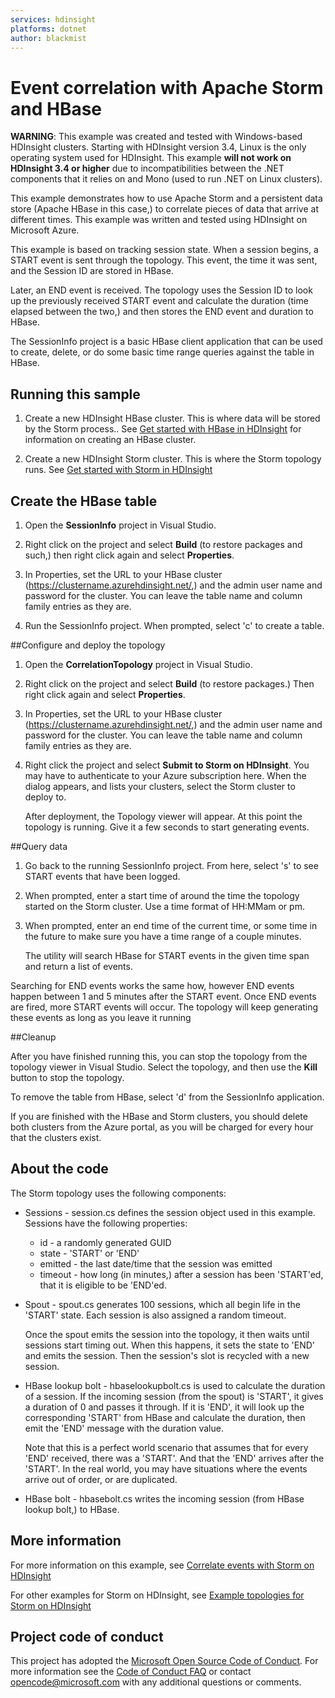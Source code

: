```yaml
---
services: hdinsight
platforms: dotnet
author: blackmist
---
```


# Event correlation with Apache Storm and HBase

__WARNING__: This example was created and tested with Windows-based HDInsight clusters. Starting with HDInsight version 3.4, Linux is the only operating system used for HDInsight. This example __will not work on HDInsight 3.4 or higher__ due to incompatibilities between the .NET components that it relies on and Mono (used to run .NET on Linux clusters).

This example demonstrates how to use Apache Storm and a persistent data store (Apache HBase in this case,) to correlate pieces of data that arrive at different times. This example was written and tested using HDInsight on Microsoft Azure.

This example is based on tracking session state. When a session begins, a START event is sent through the topology. This event, the time it was sent, and the Session ID are stored in HBase.

Later, an END event is received. The topology uses the Session ID to look up the previously received START event and calculate the duration (time elapsed between the two,) and then stores the END event and duration to HBase.

The SessionInfo project is a basic HBase client application that can be used to create, delete, or do some basic time range queries against the table in HBase.

## Running this sample

1. Create a new HDInsight HBase cluster. This is where data will be stored by the Storm process.. See [Get started with HBase in HDInsight](https://azure.microsoft.com/en-us/documentation/articles/hdinsight-hbase-tutorial-get-started-linux/) for information on creating an HBase cluster.

2. Create a new HDInsight Storm cluster. This is where the Storm topology runs. See [Get started with Storm in HDInsight](https://azure.microsoft.com/en-us/documentation/articles/hdinsight-apache-storm-tutorial-get-started-linux/)

## Create the HBase table

1. Open the **SessionInfo** project in Visual Studio.

2. Right click on the project and select **Build** (to restore packages and such,) then right click again and select **Properties**.

3. In Properties, set the URL to your HBase cluster (https://clustername.azurehdinsight.net/,) and the admin user name and password for the cluster. You can leave the table name and column family entries as they are.

4. Run the SessionInfo project. When prompted, select 'c' to create a table.

##Configure and deploy the topology

1. Open the **CorrelationTopology** project in Visual Studio.

2. Right click on the project and select **Build** (to restore packages.) Then right click again and select **Properties**.

3. In Properties, set the URL to your HBase cluster (https://clustername.azurehdinsight.net/,) and the admin user name and password for the cluster. You can leave the table name and column family entries as they are.

3. Right click the project and select **Submit to Storm on HDInsight**. You may have to authenticate to your Azure subscription here. When the dialog appears, and lists your clusters, select the Storm cluster to deploy to.

	After deployment, the Topology viewer will appear. At this point the topology is running. Give it a few seconds to start generating events.

##Query data

1. Go back to the running SessionInfo project. From here, select 's' to see START events that have been logged.

2. When prompted, enter a start time of around the time the topology started on the Storm cluster. Use a time format of HH:MMam or pm. 
	
3. When prompted, enter an end time of the current time, or some time in the future to make sure you have a time range of a couple minutes.
	
	The utility will search HBase for START events in the given time span and return a list of events.
	
Searching for END events works the same how, however END events happen between 1 and 5 minutes after the START event. Once END events are fired, more START events will occur. The topology will keep generating these events as long as you leave it running

##Cleanup

After you have finished running this, you can stop the topology from the topology viewer in Visual Studio. Select the topology, and then use the **Kill** button to stop the topology.

To remove the table from HBase, select 'd' from the SessionInfo application.

If you are finished with the HBase and Storm clusters, you should delete both clusters from the Azure portal, as you will be charged for every hour that the clusters exist.

## About the code

The Storm topology uses the following components:

* Sessions - session.cs defines the session object used in this example. Sessions have the following properties:

    - id - a randomly generated GUID
    - state - 'START' or 'END'
    - emitted - the last date/time that the session was emitted
    - timeout - how long (in minutes,) after a session has been 'START'ed, that it is eligible to be 'END'ed.

* Spout - spout.cs generates 100 sessions, which all begin life in the 'START' state. Each session is also assigned a random timeout.

    Once the spout emits the session into the topology, it then waits until sessions start timing out. When this happens, it sets the state to 'END' and emits the session. Then the session's slot is recycled with a new session.

* HBase lookup bolt - hbaselookupbolt.cs is used to calculate the duration of a session. If the incoming session (from the spout) is 'START', it gives a duration of 0 and passes it through. If it is 'END', it will look up the corresponding 'START' from HBase and calculate the duration, then emit the 'END' message with the duration value.

    Note that this is a perfect world scenario that assumes that for every 'END' received, there was a 'START'. And that the 'END' arrives after the 'START'. In the real world, you may have situations where the events arrive out of order, or are duplicated.

* HBase bolt - hbasebolt.cs writes the incoming session (from HBase lookup bolt,) to HBase.
    
## More information

For more information on this example, see [Correlate events with Storm on HDInsight](https://azure.microsoft.com/en-us/documentation/articles/hdinsight-storm-correlation-topology/)

For other examples for Storm on HDInsight, see [Example topologies for Storm on HDInsight](https://azure.microsoft.com/en-us/documentation/articles/hdinsight-storm-example-topology/)

## Project code of conduct

This project has adopted the [Microsoft Open Source Code of Conduct](https://opensource.microsoft.com/codeofconduct/). For more information see the [Code of Conduct FAQ](https://opensource.microsoft.com/codeofconduct/faq/) or contact [opencode@microsoft.com](mailto:opencode@microsoft.com) with any additional questions or comments.